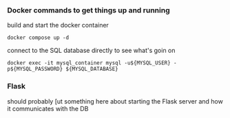 ### Docker commands to get things up and running

build and start the docker container
```
docker compose up -d
```

connect to the SQL database directly to see what's goin on
```
docker exec -it mysql_container mysql -u${MYSQL_USER} -p${MYSQL_PASSWORD} ${MYSQL_DATABASE}
```


### Flask

should probably [ut something here about starting the Flask server and how it communicates with the DB


